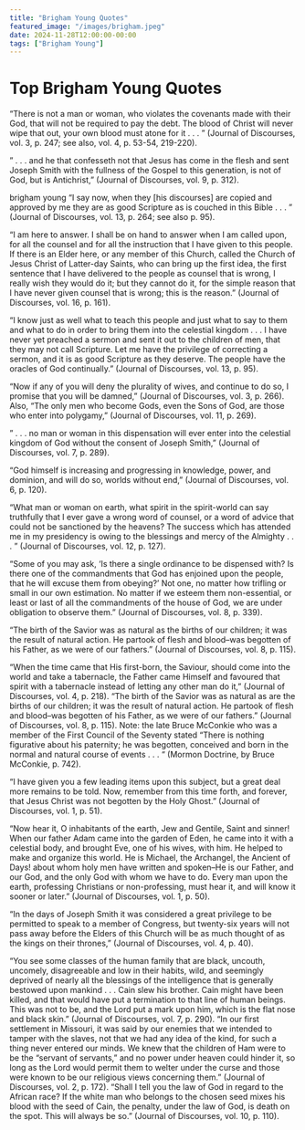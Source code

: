 ```yaml
---
title: "Brigham Young Quotes"
featured_image: "/images/brigham.jpeg"
date: 2024-11-28T12:00:00-00:00
tags: ["Brigham Young"]
---
```



# Top Brigham Young Quotes

“There is not a man or woman, who violates the covenants made with their God, that will not be required to pay the debt. The blood of Christ will never wipe that out, your own blood must atone for it . . . ” (Journal of Discourses, vol. 3, p. 247; see also, vol. 4, p. 53-54, 219-220).

” . . . and he that confesseth not that Jesus has come in the flesh and sent Joseph Smith with the fullness of the Gospel to this generation, is not of God, but is Antichrist,” (Journal of Discourses, vol. 9, p. 312).

brigham young
“I say now, when they [his discourses] are copied and approved by me they are as good Scripture as is couched in this Bible . . . ” (Journal of Discourses, vol. 13, p. 264; see also p. 95).

“I am here to answer.  I shall be on hand to answer when I am called upon, for all the counsel and for all the instruction that I have given to this people.  If there is an Elder here, or any member of this Church, called the Church of Jesus Christ of Latter-day Saints, who can bring up the first idea, the first sentence that I have delivered to the people as counsel that is wrong, I really wish they would do it; but they cannot do it, for the simple reason that I have never given counsel that is wrong; this is the reason.”  (Journal of Discourses, vol. 16, p. 161).

“I know just as well what to teach this people and just what to say to them and what to do in order to bring them into the celestial kingdom . . . I have never yet preached a sermon and sent it out to the children of men, that they may not call Scripture. Let me have the privilege of correcting a sermon, and it is as good Scripture as they deserve. The people have the oracles of God continually.” (Journal of Discourses, vol. 13, p. 95).

“Now if any of you will deny the plurality of wives, and continue to do so, I promise that you will be damned,” (Journal of Discourses, vol. 3, p. 266). Also, “The only men who become Gods, even the Sons of God, are those who enter into polygamy,” (Journal of Discourses, vol. 11, p. 269).

” . . . no man or woman in this dispensation will ever enter into the celestial kingdom of God without the consent of Joseph Smith,” (Journal of Discourses, vol. 7, p. 289).

“God himself is increasing and progressing in knowledge, power, and dominion, and will do so, worlds without end,” (Journal of Discourses, vol. 6, p. 120).

“What man or woman on earth, what spirit in the spirit-world can say truthfully that I ever gave a wrong word of counsel, or a word of advice that could not be sanctioned by the heavens? The success which has attended me in my presidency is owing to the blessings and mercy of the Almighty . . . ” (Journal of Discourses, vol. 12, p. 127).

“Some of you may ask, ‘Is there a single ordinance to be dispensed with? Is there one of the commandments that God has enjoined upon the people, that he will excuse them from obeying?’ Not one, no matter how trifling or small in our own estimation. No matter if we esteem them non-essential, or least or last of all the commandments of the house of God, we are under obligation to observe them.” (Journal of Discourses, vol. 8, p. 339).

“The birth of the Savior was as natural as the births of our children; it was the result of natural action. He partook of flesh and blood–was begotten of his Father, as we were of our fathers.” (Journal of Discourses, vol. 8, p. 115).

“When the time came that His first-born, the Saviour, should come into the world and take a tabernacle, the Father came Himself and favoured that spirit with a tabernacle instead of letting any other man do it,”  (Journal of Discourses, vol. 4, p. 218). “The birth of the Savior was as natural as are the births of our children; it was the result of natural action.  He partook of flesh and blood–was begotten of his Father, as we were of our fathers.”  (Journal of Discourses, vol. 8, p. 115).  Note:  the late Bruce McConkie who was a member of the First Council of the Seventy stated “There is nothing figurative about his paternity; he was begotten, conceived and born in the normal and natural course of events . . . “ (Mormon Doctrine, by Bruce McConkie, p. 742).

“I have given you a few leading items upon this subject, but a great deal more remains to be told.  Now, remember from this time forth, and forever, that Jesus Christ was not begotten by the Holy Ghost.” (Journal of Discourses, vol. 1, p. 51).

“Now hear it, O inhabitants of the earth, Jew and Gentile, Saint and sinner!  When our father Adam came into the garden of Eden, he came into it with a celestial body, and brought Eve, one of his wives, with him.  He helped to make and organize this world.  He is Michael, the Archangel, the Ancient of Days!  about whom holy men have written and spoken–He is our Father, and our God, and the only God with whom we have to do.  Every man upon the earth, professing Christians or non-professing, must hear it, and will know it sooner or later.” (Journal of Discourses, vol. 1, p. 50).

“In the days of Joseph Smith it was considered a great privilege to be permitted to speak to a member of Congress, but twenty-six years will not pass away before the Elders of this Church will be as much thought of as the kings on their thrones,”  (Journal of Discourses, vol. 4, p. 40).

“You see some classes of the human family that are black, uncouth, uncomely, disagreeable and low in their habits, wild, and seemingly deprived of nearly all the blessings of the intelligence that is generally bestowed upon mankind . . . Cain slew his brother.  Cain might have been killed, and that would have put a termination to that line of human beings.  This was not to be, and the Lord put a mark upon him, which is the flat nose and black skin.” (Journal of Discourses, vol. 7, p. 290).
“In our first settlement in Missouri, it was said by our enemies that we intended to tamper with the slaves, not that we had any idea of the kind, for such a thing never entered our minds. We knew that the children of Ham were to be the “servant of servants,” and no power under heaven could hinder it, so long as the Lord would permit them to welter under the curse and those were known to be our religious views concerning them.” (Journal of Discourses, vol. 2, p. 172).
“Shall I tell you the law of God in regard to the African race? If the white man who belongs to the chosen seed mixes his blood with the seed of Cain, the penalty, under the law of God, is death on the spot. This will always be so.” (Journal of Discourses, vol. 10, p. 110).
